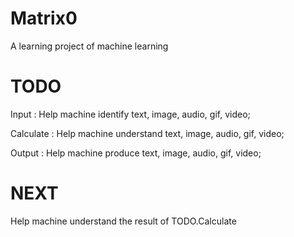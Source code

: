 # Matrix0
A learning project of machine learning

# TODO

Input : Help machine identify text, image, audio, gif, video;

Calculate : Help machine understand text, image, audio, gif, video;

Output : Help machine produce text, image, audio, gif, video;

# NEXT

Help machine understand the result of TODO.Calculate
